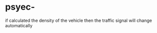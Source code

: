 # psyec-
if calculated the density of the vehicle then the traffic signal will change automatically
